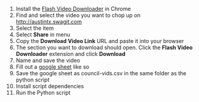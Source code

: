 1. Install the [Flash Video Downloader](https://chrome.google.com/webstore/detail/flash-video-downloader/aiimdkdngfcipjohbjenkahhlhccpdbc/) in Chrome
2. Find and select the video you want to chop up on http://austintx.swagit.com
3. Select the item
4. Select **Share** in menu
5. Copy the **Download Video Link** URL and paste it into your browser
6. The section you want to download should open. Click the **Flash Video Downloader** extension and click **Download**
7. Name and save the video
8. Fill out a [google sheet](https://docs.google.com/spreadsheets/d/1JBdK6Y3MRJIwwBqdDm7O93Jp31LHbAUzzWk1mCAMqc4/edit#gid=411366805) like so
9. Save the google sheet as council-vids.csv in the same folder as the python script
10. Install script dependencies
11. Run the Python script
